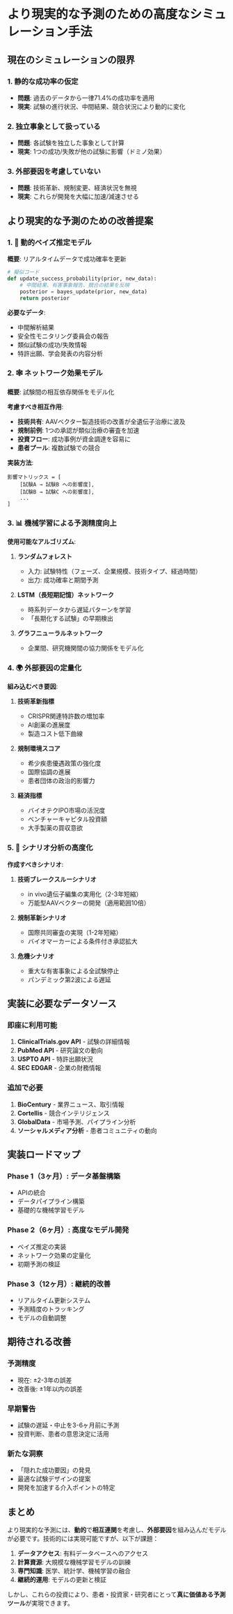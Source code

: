# より現実的な予測のための高度なシミュレーション手法

## 現在のシミュレーションの限界

### 1. 静的な成功率の仮定
- **問題**: 過去のデータから一律71.4%の成功率を適用
- **現実**: 試験の進行状況、中間結果、競合状況により動的に変化

### 2. 独立事象として扱っている
- **問題**: 各試験を独立した事象として計算
- **現実**: 1つの成功/失敗が他の試験に影響（ドミノ効果）

### 3. 外部要因を考慮していない
- **問題**: 技術革新、規制変更、経済状況を無視
- **現実**: これらが開発を大幅に加速/減速させる

## より現実的な予測のための改善提案

### 1. 🔄 動的ベイズ推定モデル

**概要**: リアルタイムデータで成功確率を更新

```python
# 擬似コード
def update_success_probability(prior, new_data):
    # 中間結果、有害事象報告、競合の結果を反映
    posterior = bayes_update(prior, new_data)
    return posterior
```

**必要なデータ**:
- 中間解析結果
- 安全性モニタリング委員会の報告
- 類似試験の成功/失敗情報
- 特許出願、学会発表の内容分析

### 2. 🕸️ ネットワーク効果モデル

**概要**: 試験間の相互依存関係をモデル化

**考慮すべき相互作用**:
- **技術共有**: AAVベクター製造技術の改善が全遺伝子治療に波及
- **規制前例**: 1つの承認が類似治療の審査を加速
- **投資フロー**: 成功事例が資金調達を容易に
- **患者プール**: 複数試験での競合

**実装方法**:
```
影響マトリックス = [
    [試験A → 試験B への影響度],
    [試験B → 試験C への影響度],
    ...
]
```

### 3. 📊 機械学習による予測精度向上

**使用可能なアルゴリズム**:

1. **ランダムフォレスト**
   - 入力: 試験特性（フェーズ、企業規模、技術タイプ、経過時間）
   - 出力: 成功確率と期間予測

2. **LSTM（長短期記憶）ネットワーク**
   - 時系列データから遅延パターンを学習
   - 「長期化する試験」の早期検出

3. **グラフニューラルネットワーク**
   - 企業間、研究機関間の協力関係をモデル化

### 4. 🌍 外部要因の定量化

**組み込むべき要因**:

1. **技術革新指標**
   - CRISPR関連特許数の増加率
   - AI創薬の進展度
   - 製造コスト低下曲線

2. **規制環境スコア**
   - 希少疾患優遇政策の強化度
   - 国際協調の進展
   - 患者団体の政治的影響力

3. **経済指標**
   - バイオテクIPO市場の活況度
   - ベンチャーキャピタル投資額
   - 大手製薬の買収意欲

### 5. 🎯 シナリオ分析の高度化

**作成すべきシナリオ**:

1. **技術ブレークスルーシナリオ**
   - in vivo遺伝子編集の実用化（2-3年短縮）
   - 万能型AAVベクターの開発（適用範囲10倍）

2. **規制革新シナリオ**
   - 国際共同審査の実現（1-2年短縮）
   - バイオマーカーによる条件付き承認拡大

3. **危機シナリオ**
   - 重大な有害事象による全試験停止
   - パンデミック第2波による遅延

## 実装に必要なデータソース

### 即座に利用可能
1. **ClinicalTrials.gov API** - 試験の詳細情報
2. **PubMed API** - 研究論文の動向
3. **USPTO API** - 特許出願状況
4. **SEC EDGAR** - 企業の財務情報

### 追加で必要
1. **BioCentury** - 業界ニュース、取引情報
2. **Cortellis** - 競合インテリジェンス
3. **GlobalData** - 市場予測、パイプライン分析
4. **ソーシャルメディア分析** - 患者コミュニティの動向

## 実装ロードマップ

### Phase 1（3ヶ月）: データ基盤構築
- APIの統合
- データパイプライン構築
- 基礎的な機械学習モデル

### Phase 2（6ヶ月）: 高度なモデル開発
- ベイズ推定の実装
- ネットワーク効果の定量化
- 初期予測の検証

### Phase 3（12ヶ月）: 継続的改善
- リアルタイム更新システム
- 予測精度のトラッキング
- モデルの自動調整

## 期待される改善

### 予測精度
- 現在: ±2-3年の誤差
- 改善後: ±1年以内の誤差

### 早期警告
- 試験の遅延・中止を3-6ヶ月前に予測
- 投資判断、患者の意思決定に活用

### 新たな洞察
- 「隠れた成功要因」の発見
- 最適な試験デザインの提案
- 開発を加速する介入ポイントの特定

## まとめ

より現実的な予測には、**動的**で**相互連関**を考慮し、**外部要因**を組み込んだモデルが必要です。技術的には実現可能ですが、以下が課題：

1. **データアクセス**: 有料データベースへのアクセス
2. **計算資源**: 大規模な機械学習モデルの訓練
3. **専門知識**: 医学、統計学、機械学習の融合
4. **継続的運用**: モデルの更新と検証

しかし、これらの投資により、患者・投資家・研究者にとって**真に価値ある予測ツール**が実現できます。